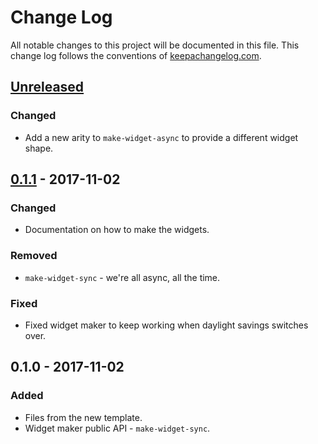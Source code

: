 # Change Log
All notable changes to this project will be documented in this file. This change log follows the conventions of [keepachangelog.com](http://keepachangelog.com/).

## [Unreleased]
### Changed
- Add a new arity to `make-widget-async` to provide a different widget shape.

## [0.1.1] - 2017-11-02
### Changed
- Documentation on how to make the widgets.

### Removed
- `make-widget-sync` - we're all async, all the time.

### Fixed
- Fixed widget maker to keep working when daylight savings switches over.

## 0.1.0 - 2017-11-02
### Added
- Files from the new template.
- Widget maker public API - `make-widget-sync`.

[Unreleased]: https://github.com/your-name/coloring-india/compare/0.1.1...HEAD
[0.1.1]: https://github.com/your-name/coloring-india/compare/0.1.0...0.1.1
